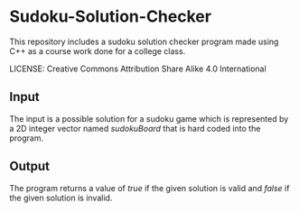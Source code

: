 # Sudoku-Solution-Checker
This repository includes a sudoku solution checker program made using C++ as a course work done for a college class.

LICENSE: Creative Commons Attribution Share Alike 4.0 International

## Input
The input is a possible solution for a sudoku game which is represented by a 2D integer vector named *sudokuBoard* that is hard coded into the program.

## Output
The program returns a value of *true* if the given solution is valid and *false* if the given solution is invalid.


